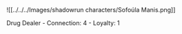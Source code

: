 ![[../../../Images/shadowrun characters/Sofoúla Manis.png]]

 Drug Dealer
	- Connection: 4
	- Loyalty: 1